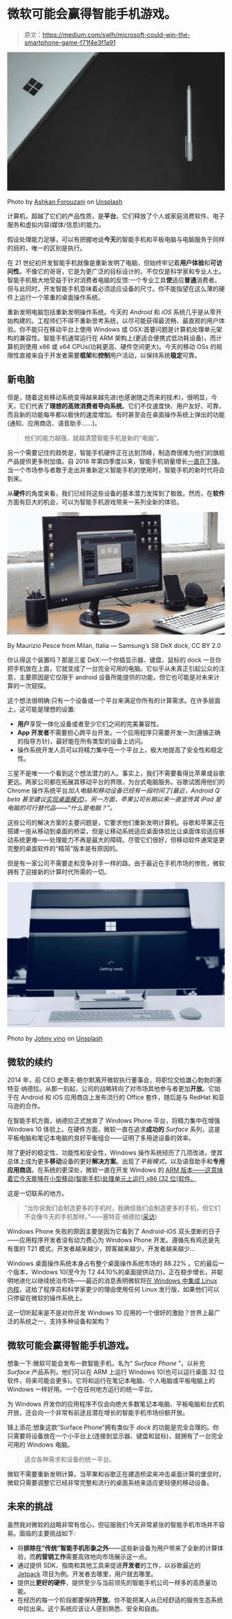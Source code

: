 # 微软可能会赢得智能手机游戏。

> 原文：<https://medium.com/swlh/microsoft-could-win-the-smartphone-game-f71f4e3f1a91>

![](img/b04d9ae49f49b59d4a9197c2063d57c4.png)

Photo by [Ashkan Forouzani](https://unsplash.com/@ashkfor121?utm_source=medium&utm_medium=referral) on [Unsplash](https://unsplash.com?utm_source=medium&utm_medium=referral)

计算机，超越了它们的产品性质，是**平台**。它们释放了个人或家庭消费软件、电子服务和虚拟内容(媒体/信息)的能力。

假设处理能力足够，可以有把握地说**今天**的智能手机和平板电脑与电脑服务于同样的目的，唯一的区别是执行。

在 21 世纪初开发智能手机就像是重新发明了电脑，但始终牢记着**用户体验**和**可访问性**。不像它的哥哥，它是为更广泛的目标设计的，不仅仅是科学家和专业人士。智能手机极大地受益于针对消费者电脑的反馈:一个专业工具**使**适应**普通**消费者。但与此同时，开发智能手机意味着必须适应设备的尺寸。你不能指望在这么薄的硬件上运行一个笨重的桌面操作系统。

重新发明电脑包括重新发明操作系统。今天的 *Android* 和 *iOS* 系统几乎是从零开始构建的。工程师们不得不重新思考系统，以尽可能获得最流畅、最直观的用户体验。你不能只在移动平台上使用 Windows 或 OSX:首要问题是计算机处理单元架构的兼容性。智能手机通常运行在 ARM 架构上(更适合便携式低功耗设备)，而计算机则使用 x86 或 x64 CPUs(功耗更高、硬件空间更大)。今天的移动 OSs 的局限性直接来自于开发者需要**框架**和**控制**用户活动，以保持系统**稳定**可靠。

## 新电脑

但是，随着这些移动系统变得越来越先进(也感谢随之而来的技术)，很明显，今天，它们代表了**理想的高效消费者导向系统**。它们不仅速度快、用户友好、可靠，而且新的功能每年都以极快的速度增加。有时甚至会在桌面操作系统上弹出的功能(通知、应用商店、语音助手……)。

> 他们的能力越强，就越清楚智能手机是新的“电脑”。

另一个需要记住的趋势是，智能手机硬件正在达到顶峰，制造商很难为他们的旗舰产品提供更多附加值。自 2018 年第四季度以来，智能手机销量增长[一直在下降](https://www.computerworld.com/article/3337529/its-been-the-worst-year-ever-for-smartphone-shipments-heres-why.html)。当一个市场参与者敢于走出并重新定义智能手机的使用时，智能手机的新时代将会到来。

从**硬件**的角度来看，我们已经将这些设备的基本潜力发挥到了极致。然而，在**软件**方面有巨大的机会，可以为智能手机游戏带来一系列全新的体验。

![](img/3fc7ed4596570c63e0d97096cecb0f52.png)

By Maurizio Pesce from Milan, Italia — Samsung’s S8 DeX dock, CC BY 2.0

你认得这个装置吗？那是三星 DeX:一个你插显示器、键盘、鼠标的 dock 一旦你把手机放在上面，它就变成了一台完全可用的电脑。它似乎从未真正引起公众的注意，主要原因是它仅限于 android 设备所能提供的功能，但它也可能是对未来计算的一次窥探。

这个想法很明确:只有一个设备或一个平台来满足你所有的计算需求。在许多层面上，这可能是理想的设置:

*   **用户**享受一体化设备或者至少它们之间的完美兼容性。
*   **App 开发者**不需要担心跨平台开发。一个应用程序只需要开发一次(遵循正确的指导方针)，最好能在所有类型的设备上访问。
*   操作系统开发人员可以将精力集中在一个平台上，极大地提高了安全性和稳定性。

三星不是唯一一个看到这个想法潜力的人。事实上，我们不需要看得比苹果或谷歌更远。两家公司都在拓展其移动平台的界限，为台式电脑服务。谷歌试图用他们的 Chrome 操作系统平台*加入电脑和移动设备已经有一段时间了(最近，Android Q beta 甚至建议[实现桌面模式](https://www.xda-developers.com/google-more-information-desktop-mode-android-q/))。另一方面，苹果公司长期以来一直宣传其 iPad 是电脑的可行替代品——“什么是电脑？”。*

这些公司的解决方案的主要问题是，它要求他们重新发明计算机。谷歌和苹果正在搭建一座从移动到桌面的桥梁，但是让移动系统适应桌面体验比让桌面体验适应移动系统更难——处理能力不再是最大的障碍。尽管它们很好，但移动软件通常是更完整的桌面软件的“精简”版本是有原因的。

但是有一家公司不需要走和竞争对手一样的路。由于最近在手机市场的惨败，微软拥有了迎接新的计算时代所需的一切。

![](img/59f01e36130a977e197875f690dc6315.png)

Photo by [Johny vino](https://unsplash.com/@johnyvino?utm_source=medium&utm_medium=referral) on [Unsplash](https://unsplash.com?utm_source=medium&utm_medium=referral)

## 微软的续约

2014 年，前 CEO 史蒂夫·鲍尔默离开微软执行董事会，将职位交给雄心勃勃的塞特亚·纳德拉。从那一刻起，公司的战略转向了对市场其他参与者更加**开放**。它始于在 Android 和 iOS 应用商店上发布流行的 Office 套件，随后是与 RedHat 和亚马逊的合作。

在智能手机方面，纳德拉正式放弃了 Windows Phone 平台，将精力集中在增强 Windows 10 体验上。在硬件方面，微软一直在追求**成功的** *Surface* 系列，这是平板电脑和笔记本电脑的良好平衡组合——证明了多用途设备的效率。

除了更好的稳定性、功能性和安全性，Windows 操作系统经历了几项改进，使其总体上成为更多**移动**设备的更好**解决方案**。出现了*平板模式*，以及语音助手和**专用应用商店**。在系统的更深处，微软一直在开发 Windows 的 [ARM 版本——这意味着它今天能够在小型移动(智能手机)处理单元上运行 x86 (32 位)软件。](https://docs.microsoft.com/en-us/windows/arm/)

这是一切联系的地方。

> “当你说我们会制造更多的手机时，我确信我们会制造更多的手机，但它们不会像今天的手机那样。”——塞特亚·纳德拉([采访](https://www.windowscentral.com/satya-nadella-comments-future-windows-phones-im-sure-well-make-more))

Windows Phone 失败的原因主要是因为它看到了 Android-iOS 双头垄断的日子——应用程序开发者没有动力费心为 Windows Phone 开发。遵循先有鸡还是先有蛋的 T21 模式，开发者越来越少，顾客越来越少，开发者越来越少…

Windows 桌面操作系统本身占有整个桌面操作系统市场的 88.22% 。它的最后一个版本，Windows 10(至今为 T2 44.10%的桌面提供动力)，正在稳步增长，并聪明地进化以继续统治市场——最近的消息表明微软将[在 Windows 中集成 Linux 内核](https://itsfoss.com/windows-linux-kernel-wsl-2/)，这给了程序员和科学家更少的理由使用任何 Linux 发行版，如果他们可以只停留在微软的操作系统上。

这一切听起来是不是对你开发 Windows 10 应用的一个很好的激励？世界上最广泛的系统之一，支持多种设备和架构？

## 微软可能会赢得智能手机游戏。

想象一下:微软可能会发布一款智能手机，名为“ *Surface Phone* ”，以补充 *Surface* 产品系列。他们可以在 ARM 上运行 Windows 10(也可以运行桌面 32 位软件，将来可能会更多)。它将和运行在笔记本电脑、个人电脑或平板电脑上的 Windows 一样好用。一个在任何地方运行的统一平台。

为 Windows 开发你的应用程序不仅会向绝大多数笔记本电脑、平板电脑和台式机开放，还会向一个非常有前途且潜在增长的智能手机市场份额开放。

锦上添花:想象这款“Surface Phone”拥有类似于 *dock* 的功能是完全合理的。你只需要将设备放在一个小平台上(连接到显示器、键盘和鼠标)，就拥有了一台完全可用的 Windows 电脑。

> 适合各种需求和设备的统一平台。

微软不需要重新发明计算。当苹果和谷歌正在建造桥梁来冲击桌面计算的堡垒时，微软只需要调整它已经非常完整和流行的桌面系统来适应更轻便的移动设备。

## 未来的挑战

虽然我对微软的战略非常有信心，但征服我们今天非常紧张的智能手机市场并不容易。面临的主要挑战如下:

*   将**排除在“传统”智能手机形象之外**——这些新设备为用户带来了全新的计算体验，而**的营销工作**需要高效地向市场展示这一点。
*   通过提供 SDK、指南和其他工具来促进**开发者**的工作，以谷歌最近的 [Jetpack](https://developer.android.com/jetpack) 项目为例。开发者去哪里，用户就去哪里。
*   提供比**更好的硬件**，提供至少与当前领先的智能手机公司一样多的高质量功能。
*   在经历的每一个阶段都要保持**开放**。你不能把某人从已经舒适的服务生态系统中拉出来。这个系统应该让人感到熟悉、安全和自由。
